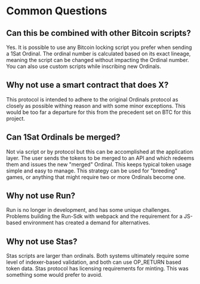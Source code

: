 # Common Questions

## Can this be combined with other Bitcoin scripts?

Yes. It is possible to use any Bitcoin locking script you prefer when sending a 1Sat Ordinal. The ordinal number is calculated based on its exact lineage, meaning the script can be changed without impacting the Ordinal number. You can also use custom scripts while inscribing new Ordinals.

## Why not use a smart contract that does X?

This protocol is intended to adhere to the original Ordinals protocol as closely as possible withing reason and with some minor exceptions. This would be too far a departure for this from the precedent set on BTC for this project.

## Can 1Sat Ordinals be merged?

Not via script or by protocol but this can be accomplished at the application layer. The user sends the tokens to be merged to an API and which redeems them and issues the new "merged" Ordinal. This keeps typical token usage simple and easy to manage. This strategy can be used for "breeding" games, or anything that might require two or more Ordinals become one.

## Why not use Run?

Run is no longer in development, and has some unique challenges. Problems building the Run-Sdk with webpack and the requirement for a JS-based environment has created a demand for alternatives.

## Why not use Stas?

Stas scripts are larger than ordinals. Both systems ultimately require some level of indexer-based validation, and both can use OP_RETURN based token data. Stas protocol has licensing requirements for minting. This was something some would prefer to avoid.
